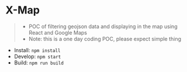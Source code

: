 # X-Map

> - POC of filtering geojson data and displaying in the map using React and Google Maps
> - Note: this is a one day coding POC, please expect simple thing

- Install: `npm install`
- Develop: `npm start`
- Build: `npm run build`
